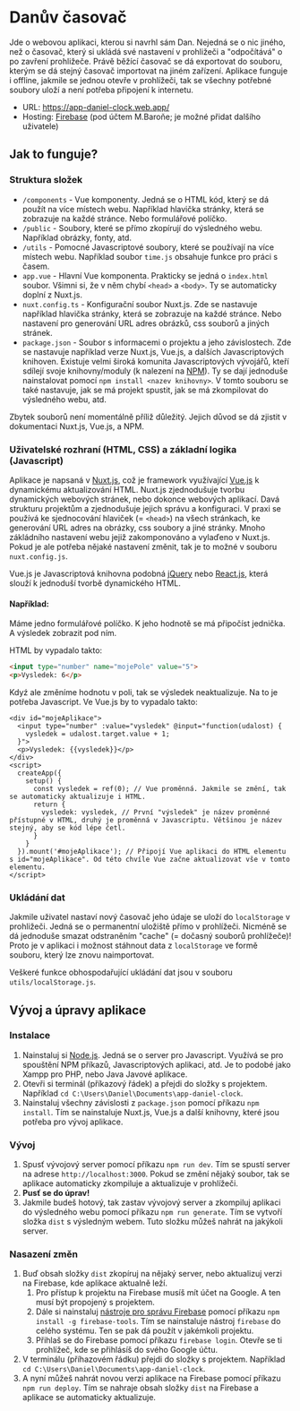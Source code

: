 Danův časovač
=============
Jde o webovou aplikaci, kterou si navrhl sám Dan. Nejedná se o nic jiného, než o časovač, který si ukládá své nastavení v prohližeči a "odpočítává" o po zavření prohližeče. Právě běžící časovač se dá exportovat do souboru, kterým se dá stejný časovač importovat na jiném zařízení. Aplikace funguje i offline, jakmile se jednou otevře v prohlížeči, tak se všechny potřebné soubory uloží a není potřeba připojení k internetu.

- URL: https://app-daniel-clock.web.app/
- Hosting: [Firebase](https://console.firebase.google.com/project/app-daniel-clock/hosting/sites/app-daniel-clock) (pod účtem M.Baroňe; je možné přidat dalšího uživatele)

Jak to funguje?
---------------

### Struktura složek
- `/components` - Vue komponenty. Jedná se o HTML kód, který se dá použít na více místech webu. Například hlavička stránky, která se zobrazuje na každé stránce. Nebo formulářové políčko.
- `/public` - Soubory, které se přímo zkopírují do výsledného webu. Například obrázky, fonty, atd.
- `/utils` - Pomocné Javascriptové soubory, které se používají na více místech webu. Například soubor `time.js` obsahuje funkce pro práci s časem.
- `app.vue` - Hlavní Vue komponenta. Prakticky se jedná o `index.html` soubor. Všimni si, že v něm chybí `<head>` a `<body>`. Ty se automaticky doplní z Nuxt.js.
- `nuxt.config.ts` - Konfigurační soubor Nuxt.js. Zde se nastavuje například hlavička stránky, která se zobrazuje na každé stránce. Nebo nastavení pro generování URL adres obrázků, css souborů a jiných stránek.
- `package.json` - Soubor s informacemi o projektu a jeho závislostech. Zde se nastavuje například verze Nuxt.js, Vue.js, a dalších Javascriptových knihoven. Existuje velmi široká komunita Javascriptových vývojářů, kteří sdílejí svoje knihovny/moduly (k nalezení na [NPM](https://www.npmjs.com/)). Ty se dají jednoduše nainstalovat pomocí `npm install <nazev knihovny>`. V tomto souboru se také nastavuje, jak se má projekt spustit, jak se má zkompilovat do výsledného webu, atd.

Zbytek souborů není momentálně příliž důležitý. Jejich důvod se dá zjistit v dokumentaci Nuxt.js, Vue.js, a NPM.

### Uživatelské rozhraní (HTML, CSS) a základní logika (Javascript)
Aplikace je napsaná v [Nuxt.js](https://nuxt.com/), což je framework využívající [Vue.js](https://vuejs.org/) k dynamickému aktualizování HTML. Nuxt.js zjednodušuje tvorbu dynamických webových stránek, nebo dokonce webových aplikací. Davá strukturu projektům a zjednodušuje jejich správu a konfiguraci. V praxi se používá ke sjednocování hlaviček (= `<head>`) na všech stránkach, ke generování URL adres na obrázky, css soubory a jiné stránky. Mnoho zákládního nastavení webu jejiž zakomponováno a vylaďeno v Nuxt.js. Pokud je ale potřeba nějaké nastavení změnit, tak je to možné v souboru `nuxt.config.js`.

Vue.js je Javascriptová knihovna podobná [jQuery](https://jquery.com/) nebo [React.js](https://react.dev/), která slouží k jednoduší tvorbě dynamického HTML.

#### Například:
Máme jedno formulářové políčko. K jeho hodnotě se má připočíst jednička. A výsledek zobrazit pod ním.

HTML by vypadalo takto:
```html
<input type="number" name="mojePole" value="5">
<p>Vysledek: 6</p>
```
Kdyź ale změníme hodnotu v poli, tak se výsledek neaktualizuje. Na to je potřeba Javascript. Ve Vue.js by to vypadalo takto:
```vue
<div id="mojeAplikace">
  <input type="number" :value="vysledek" @input="function(udalost) {
    vysledek = udalost.target.value + 1;
  }">
  <p>Vysledek: {{vysledek}}</p>
</div>
<script>
  createApp({
    setup() {
      const vysledek = ref(0); // Vue proměnná. Jakmile se změní, tak se automaticky aktualizuje i HTML.
      return {
        vysledek: vysledek, // První "výsledek" je název proměnné přístupné v HTML, druhý je proměnná v Javascriptu. Většinou je název stejný, aby se kód lépe četl.
      }
    }
  }).mount('#mojeAplikace'); // Připojí Vue aplikaci do HTML elementu s id="mojeAplikace". Od této chvíle Vue začne aktualizovat vše v tomto elementu.
</script>
```

### Ukládání dat
Jakmile uživatel nastaví nový časovač jeho údaje se uloží do `localStorage` v prohližeči. Jedná se o permanentní uložiště přímo v prohlížeči. Nicméně se dá jednoduše smazat odstraněním "cache" (= dočasný souborů prohlížeče)! Proto je v aplikaci i možnost stáhnout data z `localStorage` ve formě souboru, který lze znovu naimportovat.

Veškeré funkce obhospodařující ukládání dat jsou v souboru `utils/localStorage.js`.


Vývoj a úpravy aplikace
-----------------------

### Instalace
1. Nainstaluj si [Node.js](https://nodejs.org/en/). Jedná se o server pro Javascript. Využívá se pro spouštění NPM příkazů, Javascriptových aplikaci, atd. Je to podobé jako Xampp pro PHP, nebo Java Javové aplikace.
2. Otevři si terminál (příkazový řádek) a přejdi do složky s projektem. Například `cd C:\Users\Daniel\Documents\app-daniel-clock`.
3. Nainstaluj všechny závislosti z `package.json` pomocí příkazu `npm install`. Tím se nainstaluje Nuxt.js, Vue.js a další knihovny, které jsou potřeba pro vývoj aplikace.

### Vývoj
1. Spusť vývojový server pomocí příkazu `npm run dev`. Tím se spustí server na adrese `http://localhost:3000`. Pokud se změní nějaký soubor, tak se aplikace automaticky zkompiluje a aktualizuje v prohlížeči.
2. **Pusť se do úprav!**
3. Jakmile budeš hotový, tak zastav vývojový server a zkompiluj aplikaci do výsledného webu pomocí příkazu `npm run generate`. Tím se vytvoří složka `dist` s výsledným webem. Tuto složku můžeš nahrát na jakýkoli server.

### Nasazení změn
1. Buď obsah složky `dist` zkopíruj na nějaký server, nebo aktualizuj verzi na Firebase, kde aplikace aktualně leží.
   1. Pro přístup k projektu na Firebase musíš mít účet na Google. A ten musí být propojený s projektem.
   2. Dále si nainstaluj [nástroje pro správu Firebase](https://firebase.google.com/docs/cli?authuser=0&hl=en#install-cli-windows) pomocí příkazu `npm install -g firebase-tools`. Tím se nainstaluje nástroj `firebase` do celého systému. Ten se pak dá použít v jakémkoli projektu.
   3. Přihlaš se do Firebase pomocí příkazu `firebase login`. Otevře se ti prohlížeč, kde se přihlásíš do svého Google účtu.
3. V terminálu (příhazovém řádku) přejdi do složky s projektem. Například `cd C:\Users\Daniel\Documents\app-daniel-clock`.
4. A nyní můžeš nahrát novou verzi aplikace na Firebase pomocí příkazu `npm run deploy`. Tím se nahraje obsah složky `dist` na Firebase a aplikace se automaticky aktualizuje.
